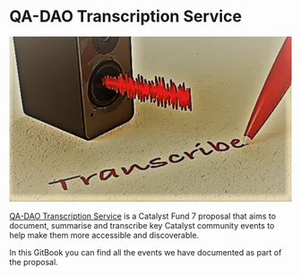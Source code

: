 # QA-DAO Transcription Service

![](<.gitbook/assets/transcribe (1).jpg>)

[QA-DAO Transcription Service](https://cardano.ideascale.com/c/idea/383492) is a Catalyst Fund 7 proposal that aims to document, summarise and transcribe key Catalyst community events to help make them more accessible and discoverable.

In this GitBook you can find all the events we have documented as part of the proposal.
